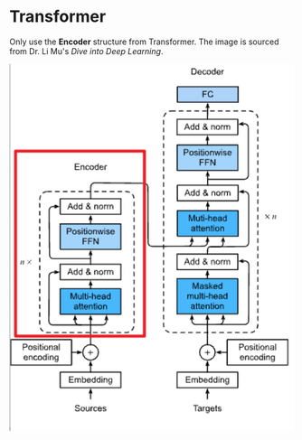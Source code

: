 # Transformer
Only use the **Encoder** structure from Transformer. The image is sourced from Dr. Li Mu's *Dive into Deep Learning*.

<img src="../images/transformer.png" alt="vis" width="600"/>
